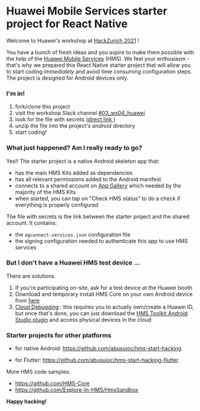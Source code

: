 # Huawei Mobile Services starter project for React Native
Welcome to Huawei's workshop at [HackZurich 2021](https://www.hackzurich.com/) !

You have a bunch of fresh ideas and you aspire to make them possible with the help of the [Huawei Mobile Services](https://developer.huawei.com/consumer/en/hms) (HMS). We feel your enthusiasm - that's why we prepared this React Native starter project that will allow you to start coding *immediately* and avoid time consuming configuration steps. The project is designed for Android devices only.



### I'm in!

1. fork/clone this project
2. visit the workshop Slack channel [#03_ws04_huawei](https://hackzurich2021.slack.com/archives/C02ALK7DHPA) 
3. look for the file with secrets ([direct link ](https://hackzurich2021.slack.com/files/U02DJ2Z2C9L/F02FKD83SMA/secrets_to_unzip_in_project_root.zip))
4. unzip the file into the project's *android* directory
5. start coding!



### What just happened? Am I really ready to go?

Yes!! The starter project is a native Android skeleton app that:

- has the main HMS Kits added as dependencies 
- has all relevant permissions added to the Android manifest
- connects to a shared account on [App Gallery](https://consumer.huawei.com/en/mobileservices/appgallery/) which needed by the majority of the HMS Kits
- when started, you can tap on "Check HMS status" to do a check if everything is properly configured

The file with secrets is the link between the starter project and the shared account. It contains:

- the `agconnect-services.json` configuration file
- the signing configuration needed to authenticate this app to use HMS services



### But I don't have a Huawei HMS test device ...

There are solutions.

1. If you're participating on-site, ask for a test device at the Huawei booth
2. Download and temporary install HMS Core on your own Android device from [here](https://appgallery.cloud.huawei.com/appdl/C10132067)
3. [Cloud Debugging](https://developer.huawei.com/consumer/en/doc/development/Tools-Guides/CloudDebugging-introduction) : this requires you to actually own/create a Huawei ID, but once that's done, you can just download the [HMS Toolkit Android Studio plugin](https://developer.huawei.com/consumer/en/doc/development/Tools-Guides/installation-0000001050145206) and access physical devices in the cloud



### Starter projects for other platforms

- for native Android: https://github.com/abusuioc/hms-start-hacking

- for Flutter: https://github.com/abusuioc/hms-start-hacking-flutter

  

More HMS code samples:

- https://github.com/HMS-Core 
- https://github.com/Explore-In-HMS/HmsSandbox



**Happy hacking!**